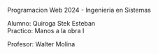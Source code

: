Programacion Web 2024 - Ingenieria en Sistemas 

Alumno: Quiroga Stek Esteban  
Practico: Manos a la obra I 

Profesor: Walter Molina
